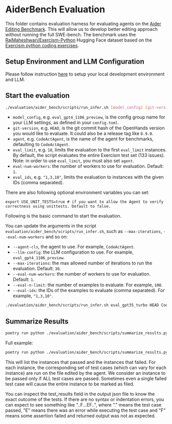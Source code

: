 # AiderBench Evaluation

This folder contains evaluation harness for evaluating agents on the
[Aider Editing Benchmark](https://github.com/paul-gauthier/aider/blob/main/benchmark/README.md).
This will allow us to develop better editing approach without running the full
SWE-bench. The benchmark uses the
[RajMaheshwari/Exercism-Python](https://huggingface.co/datasets/RajMaheshwari/Exercism-Python)
Hugging Face dataset based on the
[Exercism python coding exercises](https://github.com/exercism/python).

## Setup Environment and LLM Configuration

Please follow instruction [here](../README.md#setup) to setup your local
development environment and LLM.

## Start the evaluation

```bash
./evaluation/aider_bench/scripts/run_infer.sh [model_config] [git-version] [agent] [eval_limit] [eval-num-workers] [eval_ids]
```

- `model_config`, e.g. `eval_gpt4_1106_preview`, is the config group name for
    your LLM settings, as defined in your `config.toml`.
- `git-version`, e.g. `HEAD`, is the git commit hash of the OpenHands version
    you would like to evaluate. It could also be a release tag like `0.9.0`.
- `agent`, e.g. `CodeActAgent`, is the name of the agent for benchmarks,
    defaulting to `CodeActAgent`.
- `eval_limit`, e.g. `10`, limits the evaluation to the first `eval_limit`
    instances. By default, the script evaluates the entire Exercism test set
    (133 issues). Note: in order to use `eval_limit`, you must also set `agent`.
- `eval-num-workers`: the number of workers to use for evaluation. Default: `1`.
- `eval_ids`, e.g. `"1,3,10"`, limits the evaluation to instances with the
    given IDs (comma separated).

There are also following optional environment variables you can set:
```
export USE_UNIT_TESTS=true # if you want to allow the Agent to verify correctness using unittests. Default to false.
```

Following is the basic command to start the evaluation.

You can update the arguments in the script
`evaluation/aider_bench/scripts/run_infer.sh`, such as `--max-iterations`,
`--eval-num-workers` and so on:

- `--agent-cls`, the agent to use. For example, `CodeActAgent`.
- `--llm-config`: the LLM configuration to use. For example, `eval_gpt4_1106_preview`.
- `--max-iterations`: the max allowed number of iterations to run the evaluation. Default: `30`.
- `--eval-num-workers`: the number of workers to use for evaluation. Default: `1`.
- `--eval-n-limit`: the number of examples to evaluate. For example, `100`.
- `--eval-ids`: the IDs of the examples to evaluate (comma separated). For example, `"1,3,10"`.

```bash
./evaluation/aider_bench/scripts/run_infer.sh eval_gpt35_turbo HEAD CodeActAgent 100 1 "1,3,10"
```

## Summarize Results

```bash
poetry run python ./evaluation/aider_bench/scripts/summarize_results.py [path_to_output_jsonl_file]
```

Full example:

```bash
poetry run python ./evaluation/aider_bench/scripts/summarize_results.py evaluation/evaluation_outputs/outputs/AiderBench/CodeActAgent/claude-3-5-sonnet@20240620_maxiter_30_N_v1.9/output.jsonl
```

This will list the instances that passed and the instances that failed. For each
instance, the corresponding set of test cases (which can vary for each instance)
are run on the file edited by the agent. We consider an instance to be passed
only if ALL test cases are passed. Sometimes even a single failed test case will
cause the entire instance to be marked as filed.

You can inspect the test_results field in the output json file to know the exact
outcome of the tests. If there are no syntax or indentation errors, you can
expect to see something like "..F...EF..", where "." means the test case
passed, "E" means there was an error while executing the test case and "F"
means some assertion failed and returned output was not as expected.
